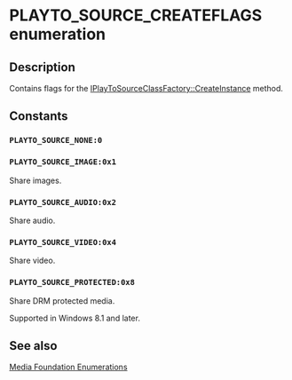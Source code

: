 # PLAYTO_SOURCE_CREATEFLAGS enumeration

## Description

Contains flags for the [IPlayToSourceClassFactory::CreateInstance](https://learn.microsoft.com/windows/desktop/api/mfsharingengine/nf-mfsharingengine-iplaytosourceclassfactory-createinstance) method.

## Constants

### `PLAYTO_SOURCE_NONE:0`

### `PLAYTO_SOURCE_IMAGE:0x1`

Share images.

### `PLAYTO_SOURCE_AUDIO:0x2`

Share audio.

### `PLAYTO_SOURCE_VIDEO:0x4`

Share video.

### `PLAYTO_SOURCE_PROTECTED:0x8`

Share DRM protected media.

Supported in Windows 8.1 and later.

## See also

[Media Foundation Enumerations](https://learn.microsoft.com/windows/desktop/medfound/media-foundation-enumerations)
